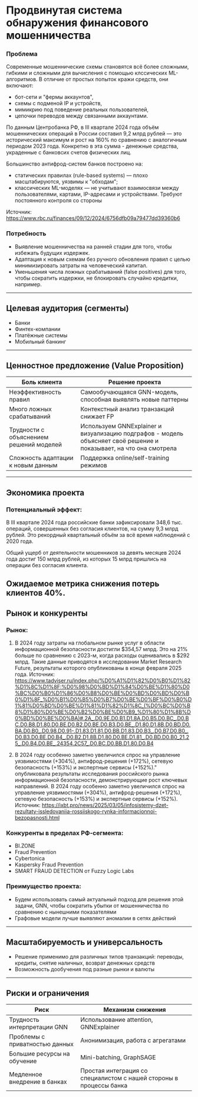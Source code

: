 # Продвинутая система обнаружения финансового мошенничества

### Проблема
Современные мошеннические схемы становятся всё более сложными, гибкими и сложными для вычисления с помощью клссических ML-алгоритмов. В отличие от простых попыток кражи средств, они включают:

- бот-сети и "фермы аккаунтов",
- схемы с подменой IP и устройств,
- мимикрию под поведение реальных пользователей,
- цепочки переводов между связанными аккаунтами.

По данным Центробанка РФ, в III квартале 2024 года объём мошеннических операций в России составил 9,2 млрд рублей — это исторический максимум и рост на 160% по сравнению с аналогичным периодом 2023 года. Конкретно в эта сумма - денежные средства, украденные с банковсих счетов физических лиц.

Большинство антифрод-систем банков построено на:

- статических правилах (rule-based systems) — плохо масштабируются, уязвимы к "обходам";
- классических ML-моделях — не учитывают взаимосвязи между пользователями, картами, IP-адресами и устройствами. Требуют постоянного контроля со стороны

Источник: https://www.rbc.ru/finances/09/12/2024/6756dfb09a79477dd39360b6

### Потребность
- Выявление мошенничества на ранней стадии для того, чтобы избежать будущих издержек.
- Адаптация к новым схемам без ручного обновления правил с целью минимизировать затраты на человеческий капитал.
- Уменьшения числа ложных срабатываний (false positives) для того, чтобы сократить издержки, не блокировать случайно кредитки, например.

---

## Целевая аудитория (сегменты)

- Банки
- Финтех-компании
- Платёжные системы
- Мобильный банкинг 

---

## Ценностное предложение (Value Proposition)

| Боль клиента                           | Решение проекта |
|----------------------------------------|-----------------|
| Неэффективность правил                 | Самообучающаяся GNN-модель, способная выявлять новые паттерны |
| Много ложных срабатываний              | Контекстный анализ транзакций снижает FP |
| Трудности с объяснением решений моделей| Используем GNNExplainer и визуализацию подграфов - модель объясняет своё решение и показывает, на что она смотрела |
| Сложность адаптации к новым данным     | Поддержка online/self-training режимов |

---

## Экономика проекта

### Потенциальный эффект:
В III квартале 2024 года российские банки зафиксировали 348,6 тыс. операций, совершенных без согласия клиентов, на сумму 9,3 млрд рублей. Это рекордный квартальный объём за всё время наблюдений с 2020 года. ​  

Общий ущерб от деятельности мошенников за девять месяцев 2024 года достиг 150 млрд рублей, из которых 15 млрд пришлись на операции без согласия клиента.

Ожидаемое метрика снижения потерь клиентов 40%.
---

## Рынок и конкуренты

### Рынок:
1) В 2024 году затраты на глобальном рынке услуг в области информационной безопасности достигли $354,57 млрд. Это на 21% больше по сравнению с 2023-м, когда расходы оценивались в $292 млрд. Такие данные приводятся в исследовании Market Research Future, результаты которого опубликованы в конце февраля 2025 года. 
Источник: https://www.tadviser.ru/index.php/%D0%A1%D1%82%D0%B0%D1%82%D1%8C%D1%8F:%D0%98%D0%BD%D1%84%D0%BE%D1%80%D0%BC%D0%B0%D1%86%D0%B8%D0%BE%D0%BD%D0%BD%D0%B0%D1%8F_%D0%B1%D0%B5%D0%B7%D0%BE%D0%BF%D0%B0%D1%81%D0%BD%D0%BE%D1%81%D1%82%D1%8C_(%D0%BC%D0%B8%D1%80%D0%BE%D0%B2%D0%BE%D0%B9_%D1%80%D1%8B%D0%BD%D0%BE%D0%BA)#.2A_.D0.9E.D0.B1.D1.8A.D0.B5.D0.BC_.D0.BC.D0.B8.D1.80.D0.BE.D0.B2.D0.BE.D0.B3.D0.BE_.D1.80.D1.8B.D0.BD.D0.BA.D0.B0_.D0.98.D0.91-.D1.83.D1.81.D0.BB.D1.83.D0.B3_.D0.B7.D0.B0_.D0.B3.D0.BE.D0.B4_.D0.B2.D1.8B.D1.80.D0.BE.D1.81_.D0.BD.D0.B0_21.25_.D0.B4.D0.BE_.24354.2C57_.D0.BC.D0.BB.D1.80.D0.B4

2)  В 2024 году особенно заметно увеличился спрос на управление уязвимостями (+304%), антифрод-решения (+172%), сетевую безопасность (+153%) и экспертные сервисы (+152%)." опубликовала результаты исследования российского рынка информационной безопасности, демонстрирующие рост ключевых направлений. В 2024 году особенно заметно увеличился спрос на управление уязвимостями (+304%), антифрод-решения (+172%), сетевую безопасность (+153%) и экспертные сервисы (+152%).
Источник: https://ixbt.pro/news/2025/03/05/infosistemy-dzet-rezultaty-issledovaniia-rossiiskogo-rynka-informacionnoi-bezopasnosti.html

### Конкуренты в пределах РФ-сегмента:

- BI.ZONE
- Fraud Prevention
- Cybertonica
- Kaspersky Fraud Prevention
- SMART FRAUD DETECTION от Fuzzy Logic Labs

### Преимущество проекта:
- Будем использовать самый актуальный подход для решения этой задачи, GNN, чтобы сократить убытки от мошенничества по сравнению с нынешними показателями
- Графовые модели лучше выявляют аномалии в сетях действий

---

## Масштабируемость и универсальность

- Решение применимо для различных типов транзакций: переводы, кредиты, снятие наличных, возврат денежных средств
- Возможность дообучения под разные рынки и валюты

---

## Риски и ограничения

| Риск                                  | Механизм снижения |
|---------------------------------------|--------------------|
| Трудность интерпретации GNN           | Использование attention, GNNExplainer |
| Проблемы с приватностью данных        | Анонимизация, работа с агрегатами |
| Большие ресурсы на обучение           | Mini-batching, GraphSAGE |
| Медленное внедрение в банках          | Простая интеграция со специалистом с нашей стороны в процессы банка|
